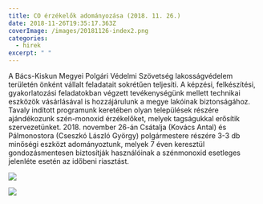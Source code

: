 ```yaml
---
title: CO érzékelők adományozása (2018. 11. 26.)
date: 2018-11-26T19:35:17.363Z
coverImage: /images/20181126-index2.png
categories:
  - hirek
excerpt: " "
---
```

A Bács-Kiskun Megyei Polgári Védelmi Szövetség lakosságvédelem területén önként vállalt feladatait sokrétűen teljesíti. A képzési, felkészítési, gyakorlatozási feladatokban végzett tevékenységünk mellett technikai eszközök vásárlásával is hozzájárulunk a megye lakóinak biztonságához. Tavaly indított programunk keretében olyan települések részére ajándékozunk szén-monoxid érzékelőket, melyek tagságukkal erősítik szervezetünket. 2018. november 26-án Csátalja (Kovács Antal) és Pálmonostora (Cseszkó László György) polgármestere részére 3-3 db minőségi eszközt adományoztunk, melyek 7 éven keresztül gondozásmentesen biztosítják használóinak a szénmonoxid esetleges jelenléte esetén az időbeni riasztást.

![](/images/20181126-1.jpg)

![](/images/20181126-3.jpg)